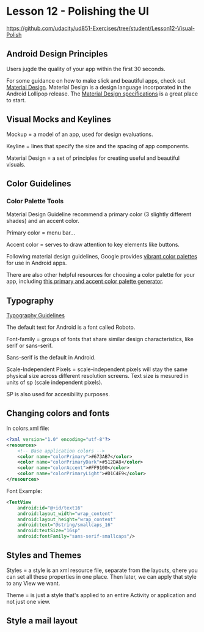 # Lesson 12 - Polishing the UI

https://github.com/udacity/ud851-Exercises/tree/student/Lesson12-Visual-Polish

## Android Design Principles

Users jugde the quality of your app within the first 30 seconds.

For some guidance on how to make slick and beautiful apps, check out [Material Design](https://developer.android.com/design/material/index.html). Material Design is a design language incorporated in the Android Lollipop release. The [Material Design specifications](https://material.io/guidelines/material-design/introduction.html) is a great place to start.

## Visual Mocks and Keylines

Mockup = a model of an app, used for design evaluations.

Keyline = lines that specify the size and the spacing of app components.

Material Design = a set of principles for creating useful and beautiful visuals.

## Color Guidelines

### Color Palette Tools

Material Design Guideline recommend a primary color (3 slightly different shades) and an accent color.

Primary color = menu bar...

Accent color = serves to draw attention to key elements like buttons.

Following material design guidelines, Google provides [vibrant color palettes](https://material.io/guidelines/style/color.html#color-color-palette) for use in Android apps.

There are also other helpful resources for choosing a color palette for your app, including [this primary and accent color palette generator](https://www.materialpalette.com/).


## Typography

[Typography Guidelines](https://material.io/guidelines/style/typography.html)

The default text for Android is a font called Roboto.

Font-family = groups of fonts that share similar design characteristics, like serif or sans-serif.

Sans-serif is the default in Android.

Scale-Independent Pixels = scale-independent pixels will stay the same physical size across different resolution screens. Text size is mesured in units of sp (scale independent pixels).

SP is also used for accesibility purposes.

## Changing colors and fonts

In colors.xml file:
```xml
<?xml version="1.0" encoding="utf-8"?>
<resources>
    <!-- Base application colors -->
    <color name="colorPrimary">#673AB7</color>
    <color name="colorPrimaryDark">#512DA8</color>
    <color name="colorAccent">#FF9100</color>
    <color name="colorPrimaryLight">#D1C4E9</color>
</resources>
```
Font Example:
```xml
<TextView
    android:id="@+id/text16"
    android:layout_width="wrap_content"
    android:layout_height="wrap_content"
    android:text="@string/smallcaps_16"
    android:textSize="16sp"
    android:fontFamily="sans-serif-smallcaps"/>
```

## Styles and Themes

Styles = a style is an xml resource file, separate from the layouts, qhere you can set all these properties in one place. Then later, we can apply that style to any View we want.

Theme = is just a style that's applied to an entire Activity or application and not just one view.

## Style a mail layout




